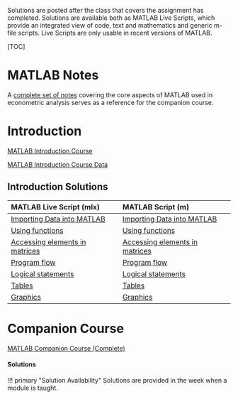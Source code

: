 <!--
.. title: MFE MATLAB
.. hidetitle: True
.. slug: mfe-matlab
.. date: 2019-09-10 15:48:35 UTC+01:00
.. tags: matlab, mfe
.. category: teaching 
.. link: 
.. description: A complete course for learning MATLAB from novice to expert. 
.. type: text
.. masthead: /images/teaching/mfe-financial-econometrics-logo.svg
.. jumbotron: MFE Financial Econometrics
.. jumbotron_text: Notes, assignment and solutions for the MATLAB companion course the accompanies Financial Econometrics I & II.
.. masthead_height: 15  
-->


Solutions are posted after the class that covers the assignment has completed.  Solutions are available both as
MATLAB Live Scripts, which provide an integrated view of code, text and mathematics and generic m-file scripts.
Live Scripts are only usable in recent versions of MATLAB.

[TOC]

# MATLAB Notes

A [complete set of notes](/teaching/matlab/notes/) covering the core aspects of MATLAB used in
econometric analysis serves as a reference for the companion course.

# Introduction

[MATLAB Introduction Course](/files/teaching/matlab/course/mfe_matlab_introductory_course_2019.pdf)

[MATLAB Introduction Course Data](/files/teaching/matlab/course/mfe_matlab_introduction_data.zip)

## Introduction Solutions
   
| MATLAB Live Script (mlx)                                                               | MATLAB Script (m)                                                                    |
| :------------------------------------------------------------------------------------- | :------------------------------------------------------------------------------------|
| [Importing Data into MATLAB](/files/teaching/matlab/course/importing_data.mlx)         | [Importing Data into MATLAB](/files/teaching/matlab/course/importing_data.m)         |
| [Using functions](/files/teaching/matlab/course/using_functions.mlx)                   | [Using functions](/files/teaching/matlab/course/using_functions.m)                   |
| [Accessing elements in matrices](/files/teaching/matlab/course/accessing_elements.mlx) | [Accessing elements in matrices](/files/teaching/matlab/course/accessing_elements.m) |
| [Program flow](/files/teaching/matlab/course/program_flow.mlx)                         | [Program flow](/files/teaching/matlab/course/program_flow.m)                         |
| [Logical statements](/files/teaching/matlab/course/logical_statements.mlx)             | [Logical statements](/files/teaching/matlab/course/logical_statements.m)             |
| [Tables](/files/teaching/matlab/course/tables.mlx)                                     | [Tables](/files/teaching/matlab/course/tables.m)                                     | 
| [Graphics](/files/teaching/matlab/course/graphics.mlx)                                 | [Graphics](/files/teaching/matlab/course/graphics.m)                                 |


# Companion Course
[MATLAB Companion Course (Complete)](/files/teaching/matlab/course/mfe_matlab_course_outline_2019.pdf)


#### Solutions

!!! primary "Solution Availability" 
    Solutions are provided in the week when a module is taught.

<!--
##### Data and Simulation
* [Data Set Construction](/files/teaching/matlab/course/data_set_construction.mlx)
* [Simulation](/files/teaching/matlab/course/simulation.mlx)
* [Expectations](/files/teaching/matlab/course/expectations.mlx)
##### Estimation and Inference
* [Method of Moments](/files/teaching/matlab/course/method_of_moments.mlx)
* [Maximum Likelihood](/files/teaching/matlab/course/maximum_likelihood.mlx)
* [Bias and Standard Errors](/files/teaching/matlab/course/standard_errors.mlx)
##### Linear Regression
* [Basic Linear Regression](/files/teaching/matlab/course/basic_linear_regression.mlx)
* [Rolling Regressions](/files/teaching/matlab/course/rolling_and_recursive_ols.mlx)
* [Cross-validation and Model Selection](/files/teaching/matlab/course/cross_validation.mlx)
* [Model Selection and Out-of-Sample R2](/files/teaching/matlab/course/model_selection_and_out_of_sample_r2.mlx)

#### Support Files
* [Specific-to-General](/files/teaching/matlab/course/stg.m)
* [General-to-Specific](/files/teaching/matlab/course/gts.m)
* [K-fold Cross Validation](/files/teaching/matlab/course/kfold_cross_val.m)
* [Simulated Data Generation](/files/teaching/matlab/course/generate_data.m)
* [Information Criteria Calculation](/files/teaching/matlab/course/compute_ic.m)


### Hilary Solutions
#### Data
* [Data Set Construction](/files/teaching/matlab/course/time_series_data.mlx)
#### ARMA Models
* [ARMA Model Estimation](/files/teaching/matlab/course/arma_estimation.mlx)
* [ARMA Model Selection](/files/teaching/matlab/course/arma_model_selection.mlx)
* [ARMA Diagnostics](/files/teaching/matlab/course/arma_residual_diagnostics.mlx)
* [ARMA Forecasting](/files/teaching/matlab/course/arma_forecasting.mlx)
* [Unit Root Testing](/files/teaching/matlab/course/arma_unit_roots.mlx)
#### ARCH Models
* [ARCH Model Estimation](/files/teaching/matlab/course/arch_model_estimation.mlx)
* [ARCH Model Selection](/files/teaching/matlab/course/arch_model_selection.mlx)
* [ARCH Model Forecasting](/files/teaching/matlab/course/arch_model_forecasting.mlx)
#### Value-at-Risk
* [Value-at-Risk using Historical Simulation](/files/teaching/matlab/course/VaR_historical_simulation.mlx)
* [Value-at-Risk using Filtered HS](/files/teaching/matlab/course/VaR_filtered_historical_simulation.mlx)
* [Value-at-Risk Evaluation](/files/teaching/matlab/course/VaR_forecast_evaluation.mlx)
#### Vector Autoregressions
* [Vector Autoregression Estimation](/files/teaching/matlab/course/VectorAR_estimation.mlx)
* [Vector Autoregression Order Selection](/files/teaching/matlab/course/VectorAR_order_selection.mlx)
* [Vector Autoregression Granger Causality](/files/teaching/matlab/course/VectorAR_granger_causality.mlx)
* [Vector Autoregression Impulse Responses](/files/teaching/matlab/course/VectorAR_impulse_response.mlx)
* [Vector Autoregression: Engle-Granger Cointegration Testing](/files/teaching/matlab/course/VectorAR_engle_granger.mlx)

## Helper Function
##### Data Set Construction
* [Compute Month End Prices](/files/teaching/matlab/course/month_end_prices.m)
##### Expectations
* [Lognormal Quadrature Target](/files/teaching/matlab/course/lognormal_quad_target.m)
* [Expected Utility](/files/teaching/matlab/course/expected_utility.m)
##### Maximum Likelihood
* [Standardized T Log-likelihood (degree of freedom only)](/files/teaching/matlab/course/std_studentst_loglike.m)
* [Standardized T Log-likelihood for unconstrained optimization](/files/teaching/matlab/course/std_studentst_loglike_mean_var.m)
* [Standardized T Log-likelihood with mean and variance for unconstrained optimization](/files/teaching/matlab/course/std_studentst_loglike_mean_var_notrans.m)
* [Probit Log-likelihood](/files/teaching/matlab/course/probit_loglike.m)
* [OLS Function](/files/teaching/matlab/course/ols.m)

### Data Files (Raw)
* [Raw Data Files (Zipped)](/files/teaching/matlab/course/raw_data_files.zip)

### Data Files (mat)
#### Hilary
* [S&P 500 (FRED)](/files/teaching/matlab/course/sp500.mat)
* [USD/EUR Rate (FRED)](/files/teaching/matlab/course/usdeur.mat)
* [Core CPI (FRED)](/files/teaching/matlab/course/cpi.mat)
* [Term Premium (FRED)](/files/teaching/matlab/course/term.mat)
* [Default Premium (FRED)](/files/teaching/matlab/course/def.mat)
* [Government yields and GDF Deflator Data](/files/teaching/matlab/course/VAR_data.mat)
* [CAY cointegration data](/files/teaching/matlab/course/cay.mat)

#### Michaelmas
##### Equity Index Data
* [S&P 500 and FTSE 100 data](/files/teaching/matlab/course/SP_FTSE.mat)

##### Ken French Data
* [Ken French's Data](/files/teaching/matlab/course/FF_data.mat)

##### FX Rates
* [GBP-USD Exchange Rate](/files/teaching/matlab/course/GBPUSD.mat)
* [EUR-USD Exchange Rate](/files/teaching/matlab/course/EURUSD.mat)
* [AUD-USD Exchange Rate](/files/teaching/matlab/course/AUDUSD.mat)
* [JPY-USD Exchange Rate](/files/teaching/matlab/course/JPYUSD.mat)
-->